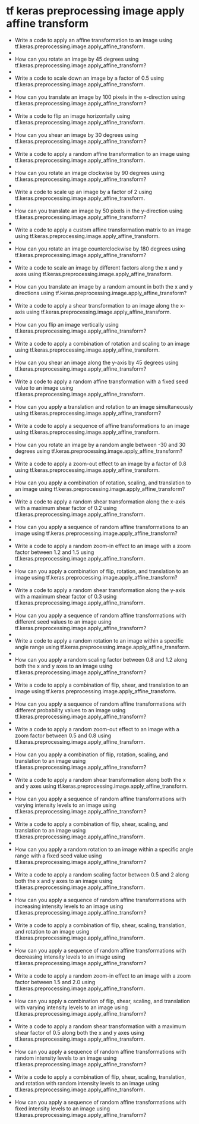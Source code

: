 # tf keras preprocessing image apply affine transform

- Write a code to apply an affine transformation to an image using tf.keras.preprocessing.image.apply_affine_transform.
- 
- How can you rotate an image by 45 degrees using tf.keras.preprocessing.image.apply_affine_transform?
- 
- Write a code to scale down an image by a factor of 0.5 using tf.keras.preprocessing.image.apply_affine_transform.
- 
- How can you translate an image by 100 pixels in the x-direction using tf.keras.preprocessing.image.apply_affine_transform?
- 
- Write a code to flip an image horizontally using tf.keras.preprocessing.image.apply_affine_transform.
- 
- How can you shear an image by 30 degrees using tf.keras.preprocessing.image.apply_affine_transform?
- 
- Write a code to apply a random affine transformation to an image using tf.keras.preprocessing.image.apply_affine_transform.
- 
- How can you rotate an image clockwise by 90 degrees using tf.keras.preprocessing.image.apply_affine_transform?
- 
- Write a code to scale up an image by a factor of 2 using tf.keras.preprocessing.image.apply_affine_transform.
- 
- How can you translate an image by 50 pixels in the y-direction using tf.keras.preprocessing.image.apply_affine_transform?
- 
- Write a code to apply a custom affine transformation matrix to an image using tf.keras.preprocessing.image.apply_affine_transform.
- 
- How can you rotate an image counterclockwise by 180 degrees using tf.keras.preprocessing.image.apply_affine_transform?
- 
- Write a code to scale an image by different factors along the x and y axes using tf.keras.preprocessing.image.apply_affine_transform.
- 
- How can you translate an image by a random amount in both the x and y directions using tf.keras.preprocessing.image.apply_affine_transform?
- 
- Write a code to apply a shear transformation to an image along the x-axis using tf.keras.preprocessing.image.apply_affine_transform.
- 
- How can you flip an image vertically using tf.keras.preprocessing.image.apply_affine_transform?
- 
- Write a code to apply a combination of rotation and scaling to an image using tf.keras.preprocessing.image.apply_affine_transform.
- 
- How can you shear an image along the y-axis by 45 degrees using tf.keras.preprocessing.image.apply_affine_transform?
- 
- Write a code to apply a random affine transformation with a fixed seed value to an image using tf.keras.preprocessing.image.apply_affine_transform.
- 
- How can you apply a translation and rotation to an image simultaneously using tf.keras.preprocessing.image.apply_affine_transform?
- 
- Write a code to apply a sequence of affine transformations to an image using tf.keras.preprocessing.image.apply_affine_transform.
- 
- How can you rotate an image by a random angle between -30 and 30 degrees using tf.keras.preprocessing.image.apply_affine_transform?
- 
- Write a code to apply a zoom-out effect to an image by a factor of 0.8 using tf.keras.preprocessing.image.apply_affine_transform.
- 
- How can you apply a combination of rotation, scaling, and translation to an image using tf.keras.preprocessing.image.apply_affine_transform?
- 
- Write a code to apply a random shear transformation along the x-axis with a maximum shear factor of 0.2 using tf.keras.preprocessing.image.apply_affine_transform.
- 
- How can you apply a sequence of random affine transformations to an image using tf.keras.preprocessing.image.apply_affine_transform?
- 
- Write a code to apply a random zoom-in effect to an image with a zoom factor between 1.2 and 1.5 using tf.keras.preprocessing.image.apply_affine_transform.
- 
- How can you apply a combination of flip, rotation, and translation to an image using tf.keras.preprocessing.image.apply_affine_transform?
- 
- Write a code to apply a random shear transformation along the y-axis with a maximum shear factor of 0.3 using tf.keras.preprocessing.image.apply_affine_transform.
- 
- How can you apply a sequence of random affine transformations with different seed values to an image using tf.keras.preprocessing.image.apply_affine_transform?
- 
- Write a code to apply a random rotation to an image within a specific angle range using tf.keras.preprocessing.image.apply_affine_transform.
- 
- How can you apply a random scaling factor between 0.8 and 1.2 along both the x and y axes to an image using tf.keras.preprocessing.image.apply_affine_transform?
- 
- Write a code to apply a combination of flip, shear, and translation to an image using tf.keras.preprocessing.image.apply_affine_transform.
- 
- How can you apply a sequence of random affine transformations with different probability values to an image using tf.keras.preprocessing.image.apply_affine_transform?
- 
- Write a code to apply a random zoom-out effect to an image with a zoom factor between 0.5 and 0.8 using tf.keras.preprocessing.image.apply_affine_transform.
- 
- How can you apply a combination of flip, rotation, scaling, and translation to an image using tf.keras.preprocessing.image.apply_affine_transform?
- 
- Write a code to apply a random shear transformation along both the x and y axes using tf.keras.preprocessing.image.apply_affine_transform.
- 
- How can you apply a sequence of random affine transformations with varying intensity levels to an image using tf.keras.preprocessing.image.apply_affine_transform?
- 
- Write a code to apply a combination of flip, shear, scaling, and translation to an image using tf.keras.preprocessing.image.apply_affine_transform.
- 
- How can you apply a random rotation to an image within a specific angle range with a fixed seed value using tf.keras.preprocessing.image.apply_affine_transform?
- 
- Write a code to apply a random scaling factor between 0.5 and 2 along both the x and y axes to an image using tf.keras.preprocessing.image.apply_affine_transform.
- 
- How can you apply a sequence of random affine transformations with increasing intensity levels to an image using tf.keras.preprocessing.image.apply_affine_transform?
- 
- Write a code to apply a combination of flip, shear, scaling, translation, and rotation to an image using tf.keras.preprocessing.image.apply_affine_transform.
- 
- How can you apply a sequence of random affine transformations with decreasing intensity levels to an image using tf.keras.preprocessing.image.apply_affine_transform?
- 
- Write a code to apply a random zoom-in effect to an image with a zoom factor between 1.5 and 2.0 using tf.keras.preprocessing.image.apply_affine_transform.
- 
- How can you apply a combination of flip, shear, scaling, and translation with varying intensity levels to an image using tf.keras.preprocessing.image.apply_affine_transform?
- 
- Write a code to apply a random shear transformation with a maximum shear factor of 0.5 along both the x and y axes using tf.keras.preprocessing.image.apply_affine_transform.
- 
- How can you apply a sequence of random affine transformations with random intensity levels to an image using tf.keras.preprocessing.image.apply_affine_transform?
- 
- Write a code to apply a combination of flip, shear, scaling, translation, and rotation with random intensity levels to an image using tf.keras.preprocessing.image.apply_affine_transform.
- 
- How can you apply a sequence of random affine transformations with fixed intensity levels to an image using tf.keras.preprocessing.image.apply_affine_transform?
